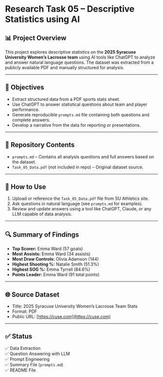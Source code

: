 
# Research Task 05 – Descriptive Statistics using AI

## 📊 Project Overview

This project explores descriptive statistics on the **2025 Syracuse University Women’s Lacrosse team** using AI tools like ChatGPT to analyze and answer natural language questions. The dataset was extracted from a publicly available PDF and manually structured for analysis.


---

## 🧠 Objectives

- Extract structured data from a PDF sports stats sheet.
- Use ChatGPT to answer statistical questions about team and player performance.
- Generate reproducible `prompts.md` file containing both questions and complete answers.
- Develop a narrative from the data for reporting or presentations.

---

## 📁 Repository Contents

- `prompts.md` – Contains all analysis questions and full answers based on the dataset.
- `Task_05_Data.pdf` (not included in repo) – Original dataset source.

---

## 🚀 How to Use

1. Upload or reference the `Task_05_Data.pdf` file from SU Athletics site.
2. Ask questions in natural language (see `prompts.md` for examples).
3. Review and update answers using a tool like ChatGPT, Claude, or any LLM capable of data analysis.

---

## 🔍 Summary of Findings

- **Top Scorer:** Emma Ward (57 goals)
- **Most Assists:** Emma Ward (34 assists)
- **Most Draw Controls:** Olivia Adamson (144)
- **Highest Shooting %:** Natalie Smith (51.3%)
- **Highest SOG %:** Emma Tyrrell (84.6%)
- **Points Leader:** Emma Ward (91 total points)

---

## 🌐 Source Dataset

- Title: 2025 Syracuse University Women’s Lacrosse Team Stats
- Format: PDF
- Public URL: [https://cuse.com](https://cuse.com) 


---

## ✅ Status

✅ Data Extraction  
✅ Question Answering with LLM  
✅ Prompt Engineering  
✅ Summary File (`prompts.md`)  
✅ README File  

